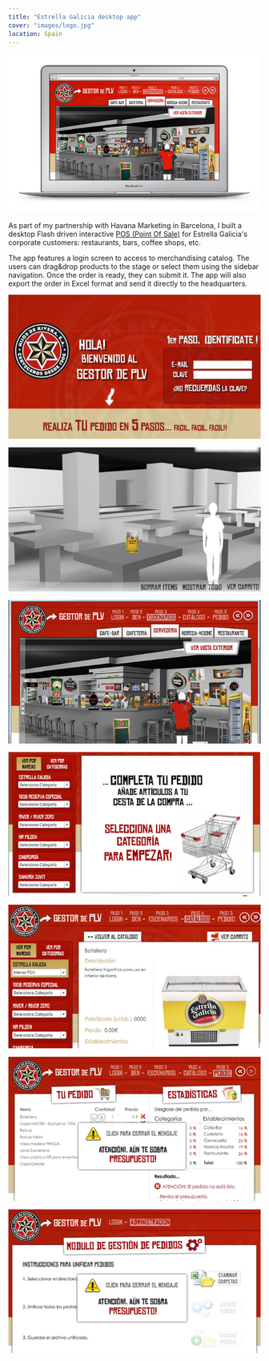 ```yaml
---
title: "Estrella Galicia desktop app"
cover: "images/logo.jpg"
location: Spain
---
```


![](./images/0.jpg)

As part of my partnership with Havana Marketing in Barcelona, I built a desktop Flash driven interactive [POS (Point Of Sale)](https://en.wikipedia.org/wiki/Point_of_sale) for Estrella Galicia's corporate customers: restaurants, bars, coffee shops, etc.

The app features a login screen to access to merchandising catalog. The users can drag&drop products to the stage or select them using the sidebar navigation. Once the order is ready, they can submit it. The app will also export the order in Excel format and send it directly to the headquarters.

![](./images/1.jpg)

![](./images/2.jpg)

![](./images/3.jpg)

![](./images/4.jpg)

![](./images/5.jpg)

![](./images/6.jpg)

![](./images/7.jpg)
